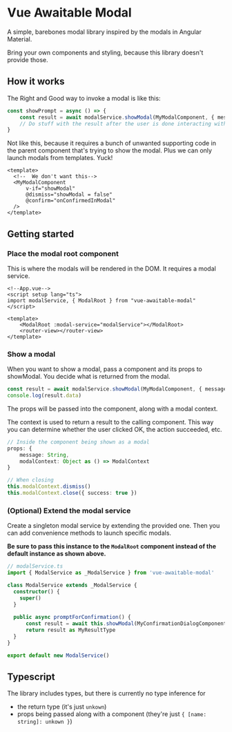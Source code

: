 # Vue Awaitable Modal

A simple, barebones modal library inspired by the modals in Angular Material. 

Bring your own components and styling, because this library doesn't provide those.

## How it works

The Right and Good way to invoke a modal is like this:

````typescript jsx
const showPrompt = async () => {
    const result = await modalService.showModal(MyModalComponent, { message: "Hello world" })
    // Do stuff with the result after the user is done interacting with the modal
}
````

Not like this, because it requires a bunch of unwanted supporting code in the parent 
component that's trying to show the modal. Plus we can only launch modals from templates. 
Yuck!

````vue
<template>
  <!--  We don't want this-->
  <MyModalComponent 
      v-if="showModal" 
      @dismiss="showModal = false"
      @confirm="onConfirmedInModal"
  />
</template>
````

## Getting started

### Place the modal root component

This is where the modals will be rendered in the DOM. It requires a modal service.

````vue
<!--App.vue-->
<script setup lang="ts">
import modalService, { ModalRoot } from "vue-awaitable-modal"
</script>

<template>
    <ModalRoot :modal-service="modalService"></ModalRoot>
    <router-view></router-view>
</template>
````

### Show a modal

When you want to show a modal, pass a component and its props to showModal. You decide what is returned from the modal.
````typescript jsx
const result = await modalService.showModal(MyModalComponent, { message: "Hello world" })
console.log(result.data)
````

The props will be passed into the component, along with a modal context.

The context is used to return a result to the calling component. This way you can determine
whether the user clicked OK, the action succeeded, etc.

````typescript jsx
// Inside the component being shown as a modal
props: {
    message: String,
    modalContext: Object as () => ModalContext
}

// When closing
this.modalContext.dismiss()
this.modalContext.close({ success: true })
````

### (Optional) Extend the modal service

Create a singleton modal service by extending the provided one.
Then you can add convenience methods to launch specific modals. 

**Be sure to pass this instance to the ``ModalRoot`` 
component instead of the default instance as shown above.**

```ts
// modalService.ts
import { ModalService as _ModalService } from 'vue-awaitable-modal'

class ModalService extends _ModalService {
  constructor() {
    super()
  }
  
  public async promptForConfirmation() {
      const result = await this.showModal(MyConfirmationDialogComponent, { text: "Do you like modals?" })
      return result as MyResultType
  }
}

export default new ModalService()
```

## Typescript

The library includes types, but there is currently no type inference for

* the return type (it's just ``unkown``)
* props being passed along with a component (they're just ``{ [name: string]: unkown }``)

